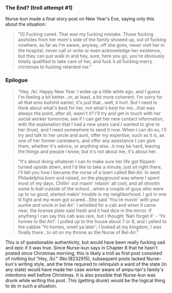 ### The End? (troll attempt #1) ###

Nurse-kun made a final story post on New Year's Eve, saying only this about the situation:

>  "[I] Fucking cared. That was my fucking mistake. Those fucking assholes from her mom's side of the family showed up, out of fucking nowhere, as far as I'm aware, anyway, off she goes, never visit her in the hospital, never call or write or even acknowledge her existence, but they can just walk in and hey, sure, here you go, you're obviously totally qualified to take care of her, and fuck it all fucking merry christmas to fucking retarded me."

### Epilogue ###

>  "Hey, /b/. Happy New Year. I woke up a little while ago, and I guess I'm feeling a bit better...or, at least, a bit more coherent. I'm sorry for all that emo bullshit earlier, it's just that...well, it hurt. But I need to think about what's best for her, not what's best for me...that was always the point, after all, wasn't it? I'll try and get in touch with her social worker tomorrow, see if I can get her new contact information, with the explanation that I had a new years card I wanted to give to her (true), and I need somewhere to send it now. When I can do so, I'll try and talk to her uncle and aunt, offer my expertise, such as it is, as one of her former caretakers, and offer any assistance I can give them, whether it's advice, or anything else...it may be hard, leaving the things and people I know, but it's not about me, it's about her.

>  "It's about doing whatever I can to make sure her life got flipped-turned upside down, and I'd like to take a minute, just sit right there, I'll tell you how I became the nurse of a town called Bel-Air. In west Philadelphia born and raised, on the playground was where I spent most of my days. Chillin' out maxin' relaxin' all cool, and all shootin some b-ball outside of the school...when a couple of guys who were up to no good, started makin' trouble in my neighborhood. I got in one lil fight and my mom got scared...She said 'You're movin' with your auntie and uncle in bel Air'. I whistled for a cab and when it came near, the license plate said fresh and it had dice in the mirror. If anything I can say this cab was rare, but I thought 'Nah forget it' - 'Yo homes to Bel Air!'. I pulled up to the house about 7 or 8, and I yelled to the cabbie 'Yo homes, smell ya later'; I looked at my kingdom, I was finally there...to sit on my throne as the Nurse of Bel-Air."

This is of questionable authenticity, but would have been really
fucking sad and epic if it was true. Since Nurse-kun says in Chapter 8 that he hasn't posted since Christmas morning, this is likely a troll as first post consisted of nothing but "Hey, /b/." (No.18232915), subsequent posts lacked Nurse-kun's writing style, and the time required to relinquish a ward of the state (in any state) would have made her case worker aware of ampu-tan's family's intentions well before Christmas. It is also possible that Nurse-kun was drunk while writing this post. This (getting drunk) would be the logical thing to do in such a situation.